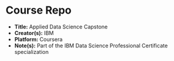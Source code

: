 # Course Repo
- **Title:** Applied Data Science Capstone
- **Creator(s):** IBM
- **Platform:** Coursera
- **Note(s):** Part of the IBM Data Science Professional Certificate specialization
